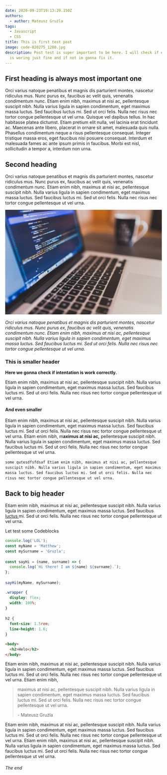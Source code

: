 ```yaml
---
date: 2020-09-23T19:13:29.150Z
authors:
  - author: Mateusz Gruźla
tags:
  - Javascript
  - CSS
title: This is first test post
image: code-820275_1280.jpg
description: Post test is super important to be here. I will check if everything
  is woring just fine and if not im gonna fix it.
---
```


## First heading is always most important one

Orci varius natoque penatibus et magnis dis parturient montes, nascetur ridiculus mus. Nunc purus ex, faucibus ac velit quis, venenatis condimentum nunc. Etiam enim nibh, maximus at nisi ac, pellentesque suscipit nibh. Nulla varius ligula in sapien condimentum, eget maximus massa luctus. Sed faucibus luctus mi. Sed ut orci felis. Nulla nec risus nec tortor congue pellentesque ut vel urna. Quisque vel dapibus tellus. In hac habitasse platea dictumst. Etiam pretium elit nulla, vel lacinia erat tincidunt ac. Maecenas ante libero, placerat in ornare sit amet, malesuada quis nulla. Phasellus condimentum neque a risus pellentesque consequat. Integer tristique massa eros, eget faucibus nisi posuere consequat. Interdum et malesuada fames ac ante ipsum primis in faucibus. Morbi est nisl, sollicitudin a tempor a, interdum non urna.

## Second heading

Orci varius natoque penatibus et magnis dis parturient montes, nascetur ridiculus mus. Nunc purus ex, faucibus ac velit quis, venenatis condimentum nunc. Etiam enim nibh, maximus at nisi ac, pellentesque suscipit nibh. Nulla varius ligula in sapien condimentum, eget maximus massa luctus. Sed faucibus luctus mi. Sed ut orci felis. Nulla nec risus nec tortor congue pellentesque ut vel urna.

![code-laptop](coding-924920_1280.jpg 'code-laptop')

_Orci varius natoque penatibus et magnis dis parturient montes, nascetur ridiculus mus. Nunc purus ex, faucibus ac velit quis, venenatis condimentum nunc. Etiam enim nibh, maximus at nisi ac, pellentesque suscipit nibh. Nulla varius ligula in sapien condimentum, eget maximus massa luctus. Sed faucibus luctus mi. Sed ut orci felis. Nulla nec risus nec tortor congue pellentesque ut vel urna._

### This is smaller header

**Here we gonna check if intentation is work correctly.**

Etiam enim nibh, maximus at nisi ac, pellentesque suscipit nibh. Nulla varius ligula in sapien condimentum, eget maximus massa luctus. Sed faucibus luctus mi. Sed ut orci felis. Nulla nec risus nec tortor congue pellentesque ut vel urna.

#### And even smaller

Etiam enim nibh, maximus at nisi ac, pellentesque suscipit nibh. Nulla varius ligula in sapien condimentum, eget maximus massa luctus. Sed faucibus luctus mi. Sed ut orci felis. Nulla nec risus nec tortor congue pellentesque ut vel urna. Etiam enim nibh, m**aximus at nisi ac,** pellentesque suscipit nibh. Nulla varius ligula in sapien condimentum, eget maximus massa luctus. Sed faucibus luctus mi. Sed ut orci felis. Nulla nec risus nec tortor congue pellentesque ut vel urna.

`some qutesdfsfdsaf Etiam enim nibh, maximus at nisi ac, pellentesque suscipit nibh. Nulla varius ligula in sapien condimentum, eget maximus massa luctus. Sed faucibus luctus mi. Sed ut orci felis. Nulla nec risus nec tortor congue pellentesque ut vel urna.`

## Back to big header

Etiam enim nibh, maximus at nisi ac, pellentesque suscipit nibh. Nulla varius ligula in sapien condimentum, eget maximus massa luctus. Sed faucibus [luctus ](https://facebook.pl/)mi. Sed ut orci felis. Nulla nec risus nec tortor congue pellentesque ut vel urna.

Let test some Codeblocks

```javascript
console.log('LOL');
const myName = 'Matthew';
const mySurname = 'Gruzla';

const sayHi = (name, surname) => {
  console.log(`Hi there! I am ${name} ${surname}.`);
};

sayHi(myName, mySurname);
```

```scss
.wrapper {
  display: flex;
  width: 100%;
}

h2 {
  font-size: 1.5rem;
  line-height: 1.6;
}
```

```html
<body>
  <h2>Helo</h2>
</body>
```

Etiam enim nibh, maximus at nisi ac, pellentesque suscipit nibh. Nulla varius ligula in sapien condimentum, eget maximus massa luctus. Sed faucibus luctus mi. Sed ut orci felis. Nulla nec risus nec tortor congue pellentesque ut vel urna. Etiam enim nibh,

> maximus at nisi ac, pellentesque suscipit nibh. Nulla varius ligula in sapien condimentum, eget maximus massa luctus. Sed faucibus luctus mi. Sed ut orci felis. Nulla nec risus nec tortor congue pellentesque ut vel urna.
>
> \- Mateusz Gruźla

Etiam enim nibh, maximus at nisi ac, pellentesque suscipit nibh. Nulla varius ligula in sapien condimentum, eget maximus massa luctus. Sed faucibus luctus mi. Sed ut orci felis. Nulla nec risus nec tortor congue pellentesque ut vel urna. Etiam enim nibh, maximus at nisi ac, pellentesque suscipit nibh. Nulla varius ligula in sapien condimentum, eget maximus massa luctus. Sed faucibus luctus mi. Sed ut orci felis. Nulla nec risus nec tortor congue pellentesque ut vel urna.

###### The end
